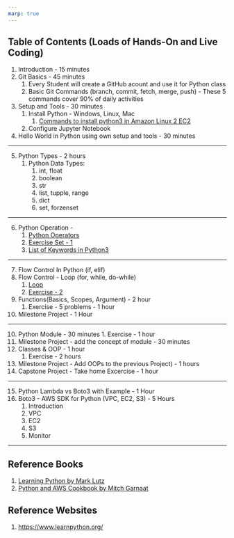 ```yaml
---
marp: true
---
```


## Table of Contents (Loads of Hands-On and Live Coding)
1. Introduction - 15 minutes
2. Git Basics - 45 minutes
   1. Every Student will create a GitHub acount and use it for Python class
   2. Basic Git Commands (branch, commit, fetch, merge, push) - These 5 commands cover 90% of daily activities
3. Setup and Tools - 30 minutes
   1. Install Python - Windows, Linux, Mac
      1. [Commands to install python3 in Amazon Linux 2 EC2](./data/dev_machine_installation_commands.md)
   2. Configure Jupyter Notebook
4. Hello World in Python using own setup and tools - 30 minutes
---
5. Python Types -  2 hours
   1. Python Data Types:
      1. int, float
      2. boolean
      3. str 
      4. list, tupple, range
      5. dict
      6. set, forzenset
---
6. Python Operation -
   1. [Python Operators](./data/operators.md)      
   2. [Exercise Set - 1](./data/exercise-1.md)
   3. [List of Keywords in Python3](./data/python3-keywords.md)

---

7. Flow Control In Python (if, elif)
8. Flow Control - Loop (for, while, do-while)
   1. [Loop](data/loops.md) 
   2. [Exercise - 2](data/exercise-2.md)
9. Functions(Basics, Scopes, Argument) - 2 hour
   1. Exercise - 5 problems - 1 hour
10. Milestone Project - 1 Hour
---
10.  Python Module - 30 minutes
    1.  Exercise - 1 hour
11. Milestone Project - add the concept of module - 30 minutes
12. Classes & OOP - 1 hour
    1.  Exercise - 2 hours
13. Milestone Project - Add OOPs to the previous Project) - 1 hours
14. Capstone Project - Take home Excercise - 1 hour
---
15. Python Lambda vs Boto3 with Example - 1 Hour
16. Boto3 -  AWS SDK for Python (VPC, EC2, S3) - 5 Hours
    1.  Introduction
    2.  VPC
    3.  EC2
    4.  S3
    5.  Monitor

---

## Reference Books
1. [Learning Python by Mark Lutz](https://cfm.ehu.es/ricardo/docs/python/Learning_Python.pdf)
2. [Python and AWS Cookbook by Mitch Garnaat](https://bedford-computing.co.uk/learning/wp-content/uploads/2015/10/Python-and-AWS-Cookbook.pdf)

## Reference Websites
1. https://www.learnpython.org/ 